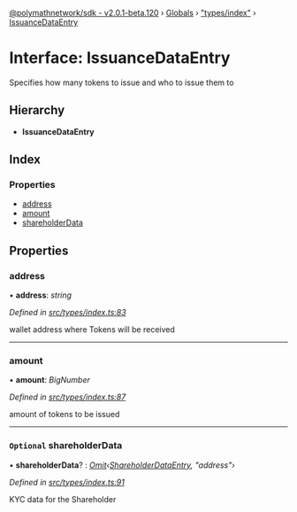 [@polymathnetwork/sdk - v2.0.1-beta.120](../README.md) › [Globals](../globals.md) › ["types/index"](../modules/_types_index_.md) › [IssuanceDataEntry](_types_index_.issuancedataentry.md)

# Interface: IssuanceDataEntry

Specifies how many tokens to issue and who to issue them to

## Hierarchy

- **IssuanceDataEntry**

## Index

### Properties

- [address](_types_index_.issuancedataentry.md#address)
- [amount](_types_index_.issuancedataentry.md#amount)
- [shareholderData](_types_index_.issuancedataentry.md#optional-shareholderdata)

## Properties

### address

• **address**: _string_

_Defined in [src/types/index.ts:83](https://github.com/PolymathNetwork/polymath-sdk/blob/1da5bc5/src/types/index.ts#L83)_

wallet address where Tokens will be received

---

### amount

• **amount**: _BigNumber_

_Defined in [src/types/index.ts:87](https://github.com/PolymathNetwork/polymath-sdk/blob/1da5bc5/src/types/index.ts#L87)_

amount of tokens to be issued

---

### `Optional` shareholderData

• **shareholderData**? : _[Omit](../modules/_types_index_.md#omit)‹[ShareholderDataEntry](_types_index_.shareholderdataentry.md), "address"›_

_Defined in [src/types/index.ts:91](https://github.com/PolymathNetwork/polymath-sdk/blob/1da5bc5/src/types/index.ts#L91)_

KYC data for the Shareholder
